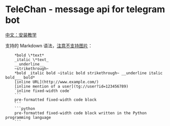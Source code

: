 # TeleChan - message api for telegram bot

[中文：安装教学](https://www.bilibili.com/video/BV1S5411c7Vy/)

支持的 Markdown 语法，[注意不支持图片](https://core.telegram.org/bots/api#markdownv2-style)：

```
    *bold \*text*
    _italic \*text_
    __underline__
    ~strikethrough~
    *bold _italic bold ~italic bold strikethrough~ __underline italic bold___ bold*
    [inline URL](http://www.example.com/)
    [inline mention of a user](tg://user?id=123456789)
    `inline fixed-width code`
    ```
    pre-formatted fixed-width code block
    ```
    ```python
    pre-formatted fixed-width code block written in the Python programming language
    ```
```